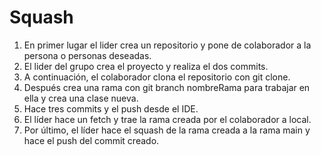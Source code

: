 # Squash

1. En primer lugar el lider crea un repositorio y pone de colaborador a la persona o personas deseadas.
2. El lider del grupo crea el proyecto y realiza el dos commits.
3. A continuación, el colaborador clona el repositorio con git clone.
4. Después crea una rama con git branch nombreRama para trabajar en ella y crea una clase nueva.
5. Hace tres commits y el push desde el IDE.
6. El líder hace un fetch y trae la rama creada por el colaborador a local.
7. Por último, el líder hace el squash de la rama creada a la rama main y hace el push del commit creado.
